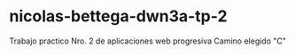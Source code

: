 # nicolas-bettega-dwn3a-tp-2
 Trabajo practico Nro. 2 de aplicaciones web progresiva
Camino elegido "C"